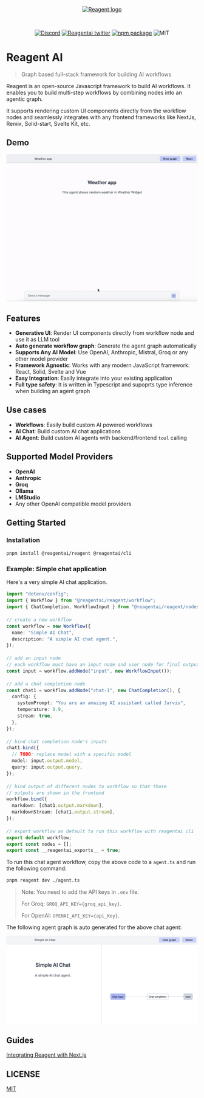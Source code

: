 <p align="center">
  <a href="https://useportal.ai/" target="_blank" rel="noopener noreferrer">
    <img width="120" src="https://raw.githubusercontent.com/useportal/reagent/main/assets/logo.png" alt="Reagent logo">
  </a>
</p>
<br/>
<p align="center">
<a href="https://discord.gg/AkUgQ4KZye"><img src="https://img.shields.io/discord/1215815085377716305" alt="Discord"></a>
  <a href="https://x.com/reagent_ai"><img src="https://img.shields.io/twitter/follow/reagent_ai.svg" alt="Reagentai twitter"></a>
  <a href="https://npmjs.com/package/@reagentai/reagent"><img src="https://img.shields.io/npm/v/@reagentai/reagent.svg" alt="npm package"></a>
  <img src="https://img.shields.io/github/license/useportal/reagent" alt="MIT">
</p>

# Reagent AI

> Graph based full-stack framework for building AI workflows

Reagent is an open-source Javascript framework to build AI workflows. It enables you to build multi-step workflows by combining nodes into an agentic graph.

It supports rendering custom UI components directly from the workflow nodes and seamlessly integrates with any frontend frameworks like NextJs, Remix, Solid-start, Svelte Kit, etc.

## Demo

![Agent UI demo](assets/reagent-weather-demo.gif)

## Features

- **Generative UI**: Render UI components directly from workflow node and use it as LLM tool
- **Auto generate workflow graph**: Generate the agent graph automatically
- **Supports Any AI Model**: Use OpenAI, Anthropic, Mistral, Groq or any other model provider
- **Framework Agnostic**: Works with any modern JavaScript framework: React, Solid, Svelte and Vue
- **Easy Integration**: Easily integrate into your existing application
- **Full type safety**: It is written in Typescript and supoprts type inference when building an agent graph

## Use cases

- **Workflows**: Easily build custom AI powered workflows
- **AI Chat**: Build custom AI chat applications
- **AI Agent**: Build custom AI agents with backend/frontend `tool` calling

## Supported Model Providers

- **OpenAI**
- **Anthropic**
- **Groq**
- **Ollama**
- **LMStudio**
- Any other OpenAI compatible model providers

## Getting Started

### Installation

```bash
pnpm install @reagentai/reagent @reagentai/cli
```

### Example: Simple chat application

Here's a very simple AI chat application.

```typescript
import "dotenv/config";
import { Workflow } from "@reagentai/reagent/workflow";
import { ChatCompletion, WorkflowInput } from "@reagentai/reagent/nodes";

// create a new workflow
const workflow = new Workflow({
  name: "Simple AI Chat",
  description: "A simple AI chat agent.",
});

// add an input node
// each workflow must have an input node and user node for final output
const input = workflow.addNode("input", new WorkflowInput());

// add a chat completion node
const chat1 = workflow.addNode("chat-1", new ChatCompletion(), {
  config: {
    systemPrompt: "You are an amazing AI assistant called Jarvis",
    temperature: 0.9,
    stream: true,
  },
});

// bind chat completion node's inputs
chat1.bind({
  // TODO: replace model with a specific model
  model: input.output.model,
  query: input.output.query,
});

// bind output of different nodes to workflow so that those
// outputs are shown in the frontend
workflow.bind({
  markdown: [chat1.output.markdown],
  markdownStream: [chat1.output.stream],
});

// export workflow as default to run this workflow with reagentai cli
export default workflow;
export const nodes = [];
export const __reagentai_exports__ = true;
```

To run this chat agent workflow, copy the above code to a `agent.ts` and run the following command:

```bash
pnpm reagent dev ./agent.ts
```

> Note: You need to add the API keys in `.env` file.
>
> For Groq: `GROQ_API_KEY={groq_api_key}`.
>
> For OpenAI: `OPENAI_API_KEY={api_Key}`.

The following agent graph is auto generated for the above chat agent:

![Agent UI demo](assets/chat-agent-graph.png)

## Guides

[Integrating Reagent with Next.js](guides/nextjs-integration.md)

## LICENSE

[MIT](LICENSE)
